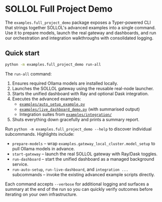 # SOLLOL Full Project Demo

The `examples.full_project_demo` package exposes a Typer-powered CLI that strings
together SOLLOL's advanced examples into a single command. Use it to prepare
models, launch the real gateway and dashboards, and run our orchestration and
integration walkthroughs with consolidated logging.

## Quick start

```bash
python -m examples.full_project_demo run-all
```

The `run-all` command:

1. Ensures required Ollama models are installed locally.
2. Launches the SOLLOL gateway using the reusable real-node launcher.
3. Starts the unified dashboard with Ray and optional Dask integration.
4. Executes the advanced examples:
   - [`examples/auto_setup_example.py`](../auto_setup_example.py)
   - [`examples/live_dashboard_demo.py`](../live_dashboard_demo.py) (with summarised output)
   - Integration suites from [`examples/integration/`](../integration)
5. Shuts everything down gracefully and prints a summary report.

Run `python -m examples.full_project_demo --help` to discover individual
subcommands. Highlights include:

- `prepare-models` – wrap `examples.gateway_local_cluster.model_setup` to pull
  Ollama models in advance.
- `start-gateway` – launch the real SOLLOL gateway with Ray/Dask toggles.
- `run-dashboard` – start the unified dashboard as a managed background service.
- `run-auto-setup`, `run-live-dashboard`, and `integration ...` subcommands –
  invoke the existing advanced example scripts directly.

Each command accepts `--verbose` for additional logging and surfaces a summary at
the end of the run so you can quickly verify outcomes before iterating on your
own infrastructure.
